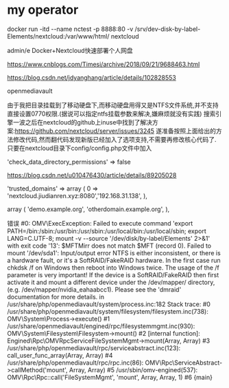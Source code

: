 # my operator

docker run -itd --name nctest -p  8888:80 -v  /srv/dev-disk-by-label-Elements/nextcloud:/var/www/html/   nextcloud

admin/e
Docker+Nextcloud快速部署个人网盘

https://www.cnblogs.com/Timesi/archive/2018/09/21/9688463.html






https://blog.csdn.net/jdyanghang/article/details/102828553


openmediavault


由于我把目录挂载到了移动硬盘下,而移动硬盘用得又是NTFS文件系统,并不支持直接设置0770权限.(据说可以指定ntfs挂载参数来解决,嫌麻烦就没有实践)
搜索引擎一波之后在nextcloud的github上inuse中找到了解决方案:https://github.com/nextcloud/server/issues/3245
遂准备按照上面给出的方法修改代码,然而翻代码发现新版已经加入了选项支持,不需要再修改核心代码了.
只要在nextcloud目录下config/config.php文件中加入

'check_data_directory_permissions' => false


https://blog.csdn.net/u010476430/article/details/89205028


'trusted_domains' =>
  array (
    0 => 'nextcloud.jiudianren.xyz:8080','192.168.31.138',
  ),



 array (
    'demo.example.org',
    'otherdomain.example.org',
  ),





错误 #0:
OMV\ExecException: Failed to execute command 'export PATH=/bin:/sbin:/usr/bin:/usr/sbin:/usr/local/bin:/usr/local/sbin; export LANG=C.UTF-8; mount -v --source '/dev/disk/by-label/Elements' 2>&1' with exit code '13': $MFTMirr does not match $MFT (record 0).
Failed to mount '/dev/sda1': Input/output error
NTFS is either inconsistent, or there is a hardware fault, or it's a
SoftRAID/FakeRAID hardware. In the first case run chkdsk /f on Windows
then reboot into Windows twice. The usage of the /f parameter is very
important! If the device is a SoftRAID/FakeRAID then first activate
it and mount a different device under the /dev/mapper/ directory, (e.g.
/dev/mapper/nvidia_eahaabcc1). Please see the 'dmraid' documentation
for more details. in /usr/share/php/openmediavault/system/process.inc:182
Stack trace:
#0 /usr/share/php/openmediavault/system/filesystem/filesystem.inc(738): OMV\System\Process->execute()
#1 /usr/share/openmediavault/engined/rpc/filesystemmgmt.inc(930): OMV\System\Filesystem\Filesystem->mount()
#2 [internal function]: Engined\Rpc\OMVRpcServiceFileSystemMgmt->mount(Array, Array)
#3 /usr/share/php/openmediavault/rpc/serviceabstract.inc(123): call_user_func_array(Array, Array)
#4 /usr/share/php/openmediavault/rpc/rpc.inc(86): OMV\Rpc\ServiceAbstract->callMethod('mount', Array, Array)
#5 /usr/sbin/omv-engined(537): OMV\Rpc\Rpc::call('FileSystemMgmt', 'mount', Array, Array, 1)
#6 {main}